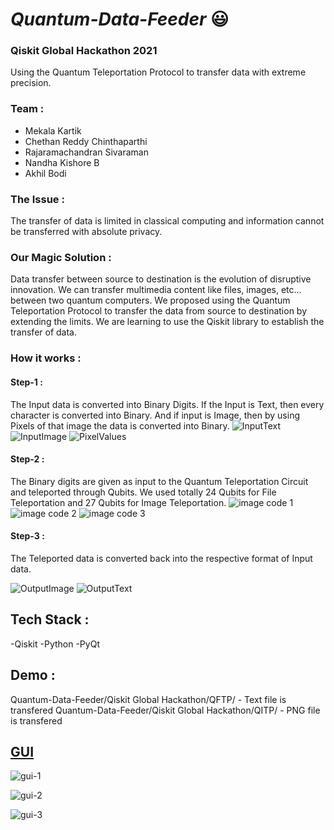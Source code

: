 # ***Quantum-Data-Feeder*** :smiley:


### Qiskit Global Hackathon 2021
Using the Quantum Teleportation Protocol to transfer data with extreme precision.

### Team :
- Mekala Kartik
- Chethan Reddy Chinthaparthi
- Rajaramachandran Sivaraman
- Nandha Kishore B
- Akhil Bodi

### The Issue :
The transfer of data is limited in classical computing and information cannot be transferred with absolute privacy.

### Our Magic Solution :
Data transfer between source to destination is the evolution of disruptive innovation. We can transfer multimedia content like files, images, etc... between two quantum computers. We proposed using the Quantum Teleportation Protocol to transfer the data from source to destination by extending the limits. We are learning to use the Qiskit library to establish the transfer of data.

### How it works :

#### Step-1 :
The Input data is converted into Binary Digits. 
If the Input is Text, then every character is converted into Binary.
And if input is Image, then by using Pixels of that image the data is converted into Binary.
![InputText](https://user-images.githubusercontent.com/66595938/142348066-db58c951-9356-4c80-94e1-bc3d978a5ecc.png)
![InputImage](https://user-images.githubusercontent.com/66595938/142348250-bf22fd94-919b-490b-afb5-4c06c4f4e0c9.png)
![PixelValues](https://user-images.githubusercontent.com/66595938/142348640-044d0652-ca9b-4b08-afe3-cd74261139f6.png)


#### Step-2 :
The Binary digits are given as input to the Quantum Teleportation Circuit and teleported through Qubits.
We used totally 24 Qubits for File Teleportation and 27 Qubits for Image Teleportation.
![image code 1](https://user-images.githubusercontent.com/66595938/142348750-5643574c-23ff-4725-ba5f-e02640fdf580.png)
![image code 2](https://user-images.githubusercontent.com/66595938/142348818-c750b364-037f-451f-b60b-9dc9e5d3c042.png)
![image code 3](https://user-images.githubusercontent.com/66595938/142348852-520aa0ef-952f-4346-9e9a-0b9089bf815d.png)


#### Step-3 :
The Teleported data is converted back into the respective format of Input data.

![OutputImage](https://user-images.githubusercontent.com/66595938/142349013-647daa06-9027-4559-97e6-f0721459d2e5.png)
![OutputText](https://user-images.githubusercontent.com/66595938/142349006-1c06b305-a192-4b66-8deb-5f92a37fbffc.png)


## Tech Stack :
-Qiskit
-Python
-PyQt


## Demo :
Quantum-Data-Feeder/Qiskit Global Hackathon/QFTP/ - Text file is transfered
Quantum-Data-Feeder/Qiskit Global Hackathon/QITP/ - PNG file is transfered


## <u>GUI</u>
![gui-1](https://user-images.githubusercontent.com/66595938/142350664-37551c14-6681-445f-b701-59611e311db4.jpeg)

![gui-2](https://user-images.githubusercontent.com/66595938/142350700-8496ac44-9be6-4230-8b5e-a067700066ab.jpeg)

![gui-3](https://user-images.githubusercontent.com/66595938/142350729-d33a43b4-16ba-419b-8b2b-ccd17cd34586.jpg)
